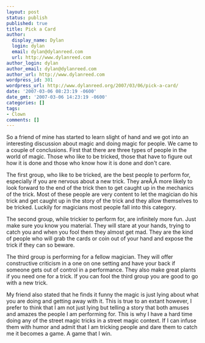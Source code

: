```yaml
---
layout: post
status: publish
published: true
title: Pick a Card
author:
  display_name: Dylan
  login: dylan
  email: dylan@dylanreed.com
  url: http://www.dylanreed.com
author_login: dylan
author_email: dylan@dylanreed.com
author_url: http://www.dylanreed.com
wordpress_id: 301
wordpress_url: http://www.dylanreed.org/2007/03/06/pick-a-card/
date: '2007-03-06 08:23:19 -0600'
date_gmt: '2007-03-06 14:23:19 -0600'
categories: []
tags:
- Clown
comments: []
---
```

<p>So a friend of mine has started to learn slight of hand and we got into an interesting discussion about magic and doing magic for people. We came to a couple of conclusions. First that there are three types of people in the world of magic. Those who like to be tricked, those that have to figure out how it is done and those who know how it is done and don't care.</p>
<p>The first group, who like to be tricked, are the best people to perform for, especially if you are nervous about a new trick. They are&Atilde;&sbquo;&Acirc;&nbsp;more likely to look forward to the end of the trick then to get caught up in the mechanics of the trick. Most of these people are very content to let the magician do his trick and get caught up in the story of the trick and they allow themselves to be tricked. Luckily for magicians most people fall into this category.</p>
<p>The second group, while trickier to perform for, are infinitely more fun. Just make sure you know you material. They will stare at your hands, trying to catch you and when you fool them they almost get mad. They are the kind of people who will grab the cards or coin out of your hand and expose the trick if they can so beware.</p>
<p>The third group is performing for a fellow magician. They will offer constructive criticism in a one on one setting and have your back if someone gets out of control in a performance. They also make great plants if you need one for a trick. If you can fool the third group you are good to go with a new trick.</p>
<p>My friend also stated that he finds it funny the magic is just lying about what you are doing and getting away with it. This is true to an extant however, I prefer to think that I am not just lying but telling a story that both amuses and amazes the people I am performing for. This is why I have a hard time doing any of the street magic tricks in a street magic context. If I can infuse them with humor and admit that I am tricking people and dare them to catch me it becomes a game. A game that I win.</p>
<p class="MsoNormal"></p></p>
